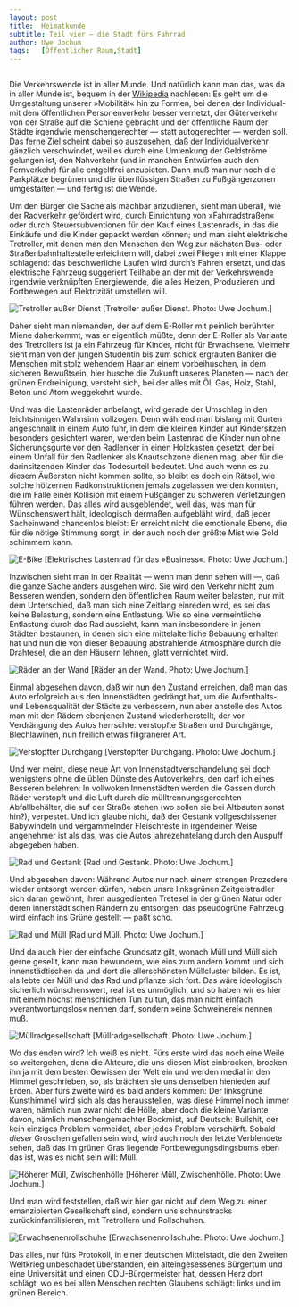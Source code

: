 ```yaml
---
layout:	post
title:	Heimatkunde
subtitle: Teil vier — die Stadt fürs Fahrrad
author:	Uwe Jochum
tags:   [Öffentlicher Raum,Stadt]
---
```


<img src="https://vg07.met.vgwort.de/na/e4f7972488de481ba5fd1b54a73ae1d4" width="1" height="1" alt="">

Die Verkehrswende ist in aller Munde. Und natürlich kann man das,
was da in aller Munde ist, bequem in der
[Wikipedia](https://de.wikipedia.org/wiki/Verkehrswende)
nachlesen: Es geht um die Umgestaltung unserer »Mobilität« hin zu
Formen, bei denen der Individual- mit dem öffentlichen
Personenverkehr besser vernetzt, der Güterverkehr von der Straße
auf die Schiene gebracht und der öffentliche Raum der Städte
irgendwie menschengerechter — statt autogerechter — werden
soll. Das ferne Ziel scheint dabei so auszusehen, daß der
Individualverkehr gänzlich verschwindet, weil es durch eine
Umlenkung der Geldströme gelungen ist, den Nahverkehr (und in
manchen Entwürfen auch den Fernverkehr) für alle entgeltfrei
anzubieten. Dann muß man nur noch die Parkplätze begrünen und die
überflüssigen Straßen zu Fußgängerzonen umgestalten — und fertig
ist die Wende.

Um den Bürger die Sache als machbar anzudienen, sieht man
überall, wie der Radverkehr gefördert wird, durch Einrichtung von
»Fahrradstraßen« oder durch Steuersubventionen für den Kauf eines
Lastenrads, in das die Einkäufe und die Kinder gepackt werden
können; und man sieht elektrische Tretroller, mit denen man den
Menschen den Weg zur nächsten Bus- oder Straßenbahnhaltestelle
erleichtern will, dabei zwei Fliegen mit einer Klappe schlagend:
das beschwerliche Laufen wird durch’s Fahren ersetzt, und das
elektrische Fahrzeug suggeriert Teilhabe an der mit der
Verkehrswende irgendwie verknüpften Energiewende, die alles
Heizen, Produzieren und Fortbewegen auf Elektrizität umstellen
will.

![Tretroller außer
Dienst](/5artikel/material/jochum-heimatkunde-04-05.jpg
"Tretroller außer Dienst") [Tretroller außer Dienst. Photo: Uwe
Jochum.]

Daher sieht man niemanden, der auf dem E-Roller mit peinlich
berührter Miene daherkommt, was er eigentlich müßte, denn der
E-Roller als Variante des Tretrollers ist ja ein Fahrzeug für
Kinder, nicht für Erwachsene. Vielmehr sieht man von der jungen
Studentin bis zum schick ergrauten Banker die Menschen mit stolz
wehendem Haar an einem vorbeihuschen, in dem sicheren Bewußtsein,
hier husche die Zukunft unseres Planeten — nach der grünen
Endreinigung, versteht sich, bei der alles mit Öl, Gas, Holz,
Stahl, Beton und Atom weggekehrt wurde.

Und was die Lastenräder anbelangt, wird gerade der Umschlag in
den leichtsinnigen Wahnsinn vollzogen. Denn während man bislang
mit Gurten angeschnallt in einem Auto fuhr, in dem die kleinen
Kinder auf Kindersitzen besonders gesichtert waren, werden beim
Lastenrad die Kinder nun ohne Sicherungsgurte vor den Radlenker
in einen Holzkasten gesetzt, der bei einem Unfall für den
Radlenker als Knautschzone dienen mag, aber für die
darinsitzenden Kinder das Todesurteil bedeutet. Und auch wenn es
zu diesem Äußersten nicht kommen sollte, so bleibt es doch ein
Rätsel, wie solche hölzernen Radkonstruktionen jemals zugelassen
werden konnten, die im Falle einer Kollision mit einem Fußgänger
zu schweren Verletzungen führen werden. Das alles wird
ausgeblendet, weil das, was man für Wünschenswert hält,
ideologisch dermaßen aufgebläht wird, daß jeder Sacheinwand
chancenlos bleibt: Er erreicht nicht die emotionale Ebene, die
für die nötige Stimmung sorgt, in der auch noch der größte Mist
wie Gold schimmern kann.

![E-Bike](/5artikel/material/jochum-heimatkunde-04-11.jpg
"E-Bike") [Elektrisches Lastenrad für das »Business«. Photo: Uwe
Jochum.]

Inzwischen sieht man in der Realität — wenn man denn sehen will
—, daß die ganze Sache anders ausgehen wird. Sie wird den Verkehr
nicht zum Besseren wenden, sondern den öffentlichen Raum weiter
belasten, nur mit dem Unterschied, daß man sich eine Zeitlang
einreden wird, es sei das keine Belastung, sondern eine
Entlastung. Wie so eine vermeintliche Entlastung durch das Rad
aussieht, kann man insbesondere in jenen Städten bestaunen, in
denen sich eine mittelalterliche Bebauung erhalten hat und nun
die von dieser Bebauung abstrahlende Atmosphäre durch die
Drahtesel, die an den Häusern lehnen, glatt vernichtet wird.

![Räder an der
Wand](/5artikel/material/jochum-heimatkunde-04-02.jpg "Räder an
der Wand") [Räder an der Wand. Photo: Uwe Jochum.]

Einmal abgesehen davon, daß wir nun den Zustand erreichen, daß
man das Auto erfolgreich aus den Innenstädten gedrängt hat, um
die Aufenthalts- und Lebensqualität der Städte zu verbessern, nun
aber anstelle des Autos man mit den Rädern ebenjenen Zustand
wiederherstellt, der vor Verdrängung des Autos herrschte:
verstopfte Straßen und Durchgänge, Blechlawinen, nun freilich
etwas filigranerer Art.

![Verstopfter
Durchgang](/5artikel/material/jochum-heimatkunde-04-01.jpg
"Verstopfter Durchgang") [Verstopfter Durchgang. Photo: Uwe
Jochum.]

Und wer meint, diese neue Art von Innenstadtverschandelung sei
doch wenigstens ohne die üblen Dünste des Autoverkehrs, den darf
ich eines Besseren belehren: In vollwoken Innenstädten werden die
Gassen durch Räder verstopft und die Luft durch die
mülltrennungsgerechten Abfallbehälter, die auf der Straße stehen
(wo sollen sie bei Altbauten sonst hin?), verpestet. Und ich
glaube nicht, daß der Gestank vollgeschissener Babywindeln und
vergammelnder Fleischreste in irgendeiner Weise angenehmer ist
als das, was die Autos jahrezehntelang durch den Auspuff
abgegeben haben.

![Rad und Gestank](/5artikel/material/jochum-heimatkunde-04-03.jpg
"Rad und Gestank") [Rad und Gestank. Photo: Uwe
Jochum.]

Und abgesehen davon: Während Autos nur nach einem strengen
Prozedere wieder entsorgt werden dürfen, haben unsre linksgrünen
Zeitgeistradler sich daran gewöhnt, ihren ausgedienten Tretesel
in der grünen Natur oder deren innerstädtischen Rändern zu
entsorgen: das pseudogrüne Fahrzeug wird einfach ins Grüne
gestellt — paßt scho.

![Rad und Müll](/5artikel/material/jochum-heimatkunde-04-07.jpg
"Rad und Müll") [Rad und Müll. Photo: Uwe
Jochum.]

Und da auch hier der einfache Grundsatz gilt, wonach Müll und
Müll sich gerne gesellt, kann man bewundern, wie eins zum andern
kommt und sich innenstädtischen da und dort die allerschönsten
Müllcluster bilden. Es ist, als lebte der Müll und das Rad und
pflanze sich fort. Das wäre ideologisch sicherlich wünschenswert,
real ist es unmöglich, und so haben wir es hier mit einem höchst
menschlichen Tun zu tun, das man nicht einfach
»verantwortungslos« nennen darf, sondern »eine Schweinerei«
nennen muß. 

![Müllradgesellschaft](/5artikel/material/jochum-heimatkunde-04-08.jpg
"Müllradgesellschaft") [Müllradgesellschaft. Photo: Uwe Jochum.]

Wo das enden wird? Ich weiß es nicht. Fürs erste wird das noch
eine Weile so weitergehen, denn die Akteure, die uns diesen Mist
einbrocken, brocken ihn ja mit dem besten Gewissen der Welt ein
und werden medial in den Himmel geschrieben, so, als brächten sie
uns denselben hienieden auf Erden. Aber fürs zweite wird es bald
anders kommen: Der linksgrüne Kunsthimmel wird sich als das
herausstellen, was diese Himmel noch immer waren, nämlich nun
zwar nicht die Hölle, aber doch die kleine Variante davon,
nämlich menschengemachter Bockmist, auf Deutsch: Bullshit, der
kein einziges Problem vermeidet, aber jedes Problem
verschärft. Sobald *dieser* Groschen gefallen sein wird, wird
auch noch der letzte Verblendete sehen, daß das im grünen Gras
liegende Fortbewegungsdingsbums eben das ist, was es nicht sein
will: Müll.

![Höherer Müll,
Zwischenhölle](/5artikel/material/jochum-heimatkunde-04-09.jpg
"Höherer Müll, Zwischenhölle") [Höherer Müll,
Zwischenhölle. Photo: Uwe Jochum.]

Und man wird feststellen, daß wir hier gar nicht auf dem Weg zu
einer emanzipierten Gesellschaft sind, sondern uns schnurstracks
zurückinfantilisieren, mit Tretrollern und Rollschuhen.

![Erwachsenenrollschuhe](/5artikel/material/jochum-heimatkunde-04-10.jpg
"Erwachsenenrollschuhe") [Erwachsenenrollschuhe. Photo: Uwe
Jochum.]

Das alles, nur fürs Protokoll, in einer deutschen Mittelstadt,
die den Zweiten Weltkrieg unbeschadet überstanden, ein
alteingesessenes Bürgertum und eine Universität und einen
CDU-Bürgermeister hat, dessen Herz dort schlägt, wo es bei allen
Menschen rechten Glaubens schlägt: links und im grünen Bereich.

